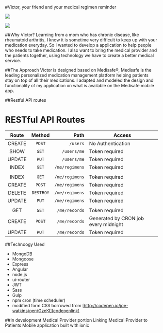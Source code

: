 
#Victor, your friend and your medical regimen reminder


![](https://i.imgur.com/kbBgz3D.png)

![](https://i.imgur.com/gcQbSEu.png)

##Why Victor?
Learning from a mom who has chronic disease, like rheumatoid arthritis, I know it is sometime very difficult to keep up with your medication everyday. So I wanted to develop a application to help people who needs to take medication. I also want to bring the medical provider and the patients together, using technology we have to create a better medical service. 

##The Approach
Victor is designed based on Medisafe®, Medisafe is the leading personalized medication management platform helping patients stay on top of all their medications. I adapted and modeled the design and functionality of my application on what is available on the Medisafe mobile app. 

##Restful API routes

# RESTful API Routes  


| Route  | Method     |                            Path|Access                                   |
|:------:| :----------:|-------------------------------:|-----------------------------------------|
| CREATE  | `POST`        |`/users`                    |No Authentication                        |
| SHOW   | `GET`        |`/users/me`                      |Token required                           |
| UPDATE  | `PUT`        |`/users/me`                     |Token required                       |
| INDEX   | `GET`        |`/me/regimens`                 |Token required                        
|    |        |     |                        |
| INDEX   | `GET`        |`/me/regimens`                     |Token required                           |
| CREATE | `POST`       |`/me/regimens`                |Token required                           |
| DELETE | `DESTROY`    |`/me/regimens`            |Token required                       |
| UPDATE | `PUT`  |`/me/regimens`            |Token required                       |
|       |
| GET | `GET`    |`/me/records` |Token required                  |
| CREATE | `POST`       |`/me/records`                  |Generated by CRON job every midnight       |
| UPDATE | `PUT`       |`/me/records`                  |Token required       |



##Technoogy Used

- MongoDB  
- Mongoose  
- Express  
- Angular  
- node.js     
- ui-router   
- JWT   
- Sass    
- Gulp     
- npm cron (time scheduler)
- modified form CSS borrowed from
[http://codepen.io/joe-watkins/pen/GzeKI](codepenlink)

##In development
Medical Provider portion
Linking Medical Provider to Patients
Mobile application built with ionic

